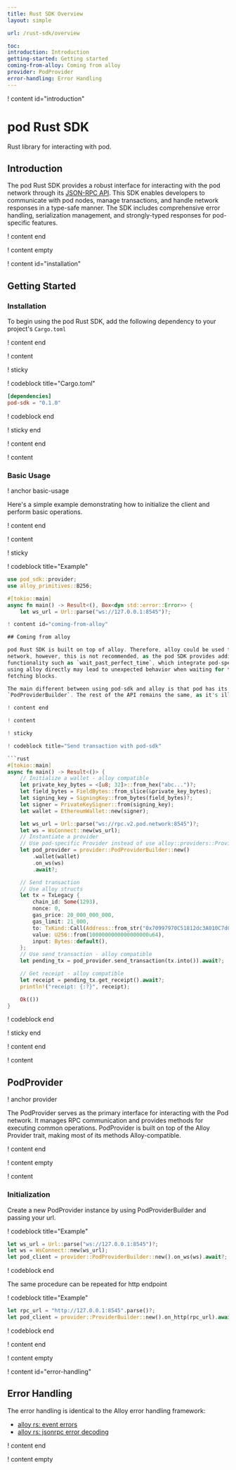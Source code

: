 ```yaml
---
title: Rust SDK Overview
layout: simple

url: /rust-sdk/overview

toc:
introduction: Introduction
getting-started: Getting started
coming-from-alloy: Coming from alloy
provider: PodProvider
error-handling: Error Handling
---
```


! content id="introduction"

# pod Rust SDK

Rust library for interacting with pod.

## Introduction

The pod Rust SDK provides a robust interface for interacting with the pod network through its [JSON-RPC API](/reference/rpc-api). This SDK enables developers to communicate with pod nodes, manage transactions, and handle network responses in a type-safe manner. The SDK includes comprehensive error handling, serialization management, and strongly-typed responses for pod-specific features.

! content end

! content empty

! content id="installation"

## Getting Started

### Installation

To begin using the pod Rust SDK, add the following dependency to your project's `Cargo.toml`

! content end

! content

! sticky

! codeblock title="Cargo.toml"

```toml
[dependencies]
pod-sdk = "0.1.0"
```

! codeblock end

! sticky end

! content end

! content

### Basic Usage

! anchor basic-usage

Here's a simple example demonstrating how to initialize the client and perform basic operations.

! content end

! content

! sticky

! codeblock title="Example"

```rust
use pod_sdk::provider;
use alloy_primitives::B256;

#[tokio::main]
async fn main() -> Result<(), Box<dyn std::error::Error>> {
    let ws_url = Url::parse("ws://127.0.0.1:8545")?;

! content id="coming-from-alloy"

## Coming from alloy

pod Rust SDK is built on top of alloy. Therefore, alloy could be used to interact with the pod
network, however, this is not recommended, as the pod SDK provides additional essential
functionality such as `wait_past_perfect_time`, which integrate pod-specific features. Additionally,
using alloy directly may lead to unexpected behavior when waiting for transaction confirmations or
fetching blocks.

The main different between using pod-sdk and alloy is that pod has its own ProviderBuilder, called
`PodProviderBuilder`. The rest of the API remains the same, as it's illustrated in the example.

! content end

! content

! sticky

! codeblock title="Send transaction with pod-sdk"

```rust
#[tokio::main]
async fn main() -> Result<()> {
    // Initialize a wallet - alloy compatible
    let private_key_bytes = <[u8; 32]>::from_hex("abc...")?;
    let field_bytes = FieldBytes::from_slice(&private_key_bytes);
    let signing_key = SigningKey::from_bytes(field_bytes)?;
    let signer = PrivateKeySigner::from(signing_key);
    let wallet = EthereumWallet::new(signer);

    let ws_url = Url::parse("ws://rpc.v2.pod.network:8545")?;
    let ws = WsConnect::new(ws_url);
    // Instantiate a provider
    // Use pod-specific Provider instead of use alloy::providers::ProviderBuilder
    let pod_provider = provider::PodProviderBuilder::new()
        .wallet(wallet)
        .on_ws(ws)
        .await?;

    // Send transaction
    // Use alloy structs
    let tx = TxLegacy {
        chain_id: Some(1293),
        nonce: 0,
        gas_price: 20_000_000_000,
        gas_limit: 21_000,
        to: TxKind::Call(Address::from_str("0x70997970C51812dc3A010C7d01b50e0d17dc79C8").unwrap()),
        value: U256::from(1000000000000000000u64),
        input: Bytes::default(),
    };
    // Use send_transaction - alloy compatible
    let pending_tx = pod_provider.send_transaction(tx.into()).await?;

    // Get receipt - alloy compatible
    let receipt = pending_tx.get_receipt().await?;
    println!("receipt: {:?}", receipt);

    Ok(())
}
```

! codeblock end

! sticky end

! content end

! content

## PodProvider

! anchor provider

The PodProvider serves as the primary interface for interacting with the Pod network. It manages RPC communication and provides methods for executing common operations. PodProvider is built on top of the Alloy Provider trait, making most of its methods Alloy-compatible.

! content end

! content empty

! content

### Initialization

Create a new PodProvider instance by using PodProviderBuilder and passing your url.

! codeblock title="Example"

```rust
let ws_url = Url::parse("ws://127.0.0.1:8545")?;
let ws = WsConnect::new(ws_url);
let pod_client = provider::PodProviderBuilder::new().on_ws(ws).await?;
```

! codeblock end

The same procedure can be repeated for http endpoint

! codeblock title="Example"

```rust
let rpc_url = "http://127.0.0.1:8545".parse()?;
let pod_client = provider::ProviderBuilder::new().on_http(rpc_url).await?;
```

! codeblock end

! content end

! content empty

! content id="error-handling"

## Error Handling

The error handling is identical to the Alloy error handling framework:

- [alloy rs: event errors](https://github.com/alloy-rs/examples/blob/main/examples/sol-macro/examples/events_errors.rs)
- [alloy rs: jsonrpc error decoding](https://github.com/alloy-rs/examples/blob/main/examples/contracts/examples/jsonrpc_error_decoding.rs)

! content end

! content empty
